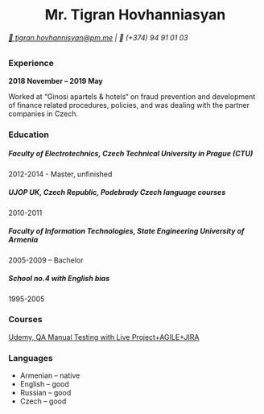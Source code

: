 <div align="center"> 
<h1><b>Mr. Tigran Hovhanniasyan</b></h1>
</div>

###### [📧 tigran.hovhannisyan@pm.me](mailto:tigran.hovhannisyan@pm.me) | 📱 (+374) 94 91 01 03

### __Experience__

__2018 November – 2019 May__

Worked at “Ginosi apartels & hotels“ on fraud prevention and development of
finance related procedures, policies, and was dealing with the partner companies in Czech.

### __Education__

##### Faculty of Electrotechnics, Czech Technical University in Prague (CTU)
2012-2014 - Master, unfinished

##### UJOP UK, Czech Republic, Podebrady Czech language courses
2010-2011

##### Faculty of Information Technologies, State Engineering University of Armenia 
2005-2009 – Bachelor

##### School no.4 with English bias
1995-2005

### __Courses__

[Udemy, QA Manual Testing with Live Project+AGILE+JIRA](https://www.udemy.com/course/specialize-in-software-testing-with-real-examples-agile-jira/)

### __Languages__

* Armenian – native
* English – good
* Russian – good
* Czech – good
